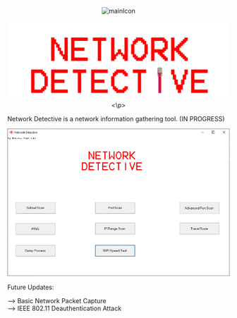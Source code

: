 

<p align="center">
  <img width="75" src="resources/Network-Detective-icon.ico" alt="mainIcon">
</p>

<p align="center"><img width="500" src="resources/mainMenu/mainMenuTitle.png" alt="mainTitle"> <\p>
                                                                   
Network Detective is a network information gathering tool. (IN PROGRESS)

![MainWindow](READMEimg/Capture.PNG)


Future Updates:

--> Basic Network Packet Capture  
--> IEEE 802.11 Deauthentication Attack
